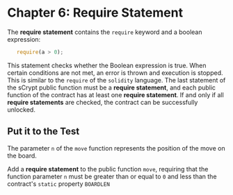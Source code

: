 # Chapter 6: Require Statement

The **require statement** contains the `require` keyword and a boolean expression:

```javascript
   require(a > 0);
```

This statement checks whether the Boolean expression is true. When certain conditions are not met, an error is thrown and execution is stopped. This is similar to the `require` of the `solidity` language. The last statement of the sCrypt public function must be a **require statement**, and each public function of the contract has at least one **require statement**. If and only if all **require statements** are checked, the contract can be successfully unlocked.

## Put it to the Test

The parameter `n` of the `move` function represents the position of the move on the board.

Add a **require statement** to the public function `move`, requiring that the function parameter `n` must be greater than or equal to `0` and less than the contract's `static` property `BOARDLEN`